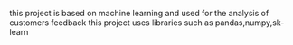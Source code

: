this project is based on machine learning and used for the analysis of customers feedback this project uses  libraries such as pandas,numpy,sk-learn
